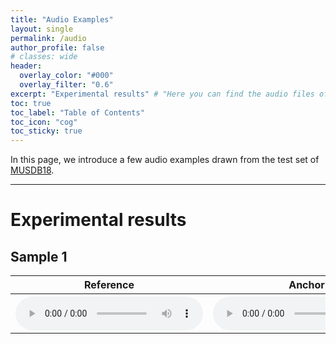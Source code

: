 ```yaml
---
title: "Audio Examples"
layout: single
permalink: /audio
author_profile: false
# classes: wide
header:
  overlay_color: "#000"
  overlay_filter: "0.6"
excerpt: "Experimental results" # "Here you can find the audio files of the different pieces we worked on." - Example of a subtitle
toc: true
toc_label: "Table of Contents"
toc_icon: "cog"
toc_sticky: true
---
```

<html>

</html>


In this page, we introduce a few audio examples drawn from the test set of <a href="https://sigsep.github.io/datasets/musdb.html" target="_blank" rel="noopener noreferrer">MUSDB18</a>. 

---
# Experimental results

## Sample 1

<html>
  <table>
    <thread>
      <tr>
        <th>
          <center> Reference </center>
        </th>
        <th>
          <center> Anchor </center>
        </th>
        <th>
          <center> Apollo </center>
        </th>
        <th>
          <center> AudioSR </center>
        </th>
        <th>
          <center> HP-codec+ </center>
        </th>
      </tr>
    </thread>
    <tbody>
      <tr>
        <th>
          <audio controls="">
            <source src="/audio/reference/11-48.wav" type="audio/wav">
          </audio>
        </th>
        <th>
          <audio controls="">
            <source src="/audio/reference/11-16.wav" type="audio/wav">
          </audio>
        </th>
        <th>
          <audio controls="">
            <source src="/audio/reference/11-apo.wav" type="audio/wav">
          </audio>
        </th>
        <th>
          <audio controls="">
            <source src="/audio/reference/11-aud.wav" type="audio/wav">
          </audio>
        </th>
        <th>
          <audio controls="">
            <source src="/audio/reference/11-our.wav" type="audio/wav">
          </audio>
        </th>
      </tr>
    </tbody>
  </table>
</html>
<br/>


<br/>

